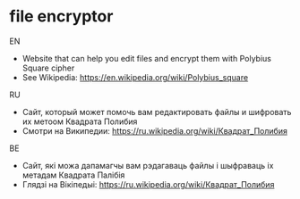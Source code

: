 # file encryptor
EN
- Website that can help you edit files and encrypt them with Polybius Square cipher
- See Wikipedia: https://en.wikipedia.org/wiki/Polybius_square

RU
- Сайт, который может помочь вам редактировать файлы и шифровать их метоом Квадрата Полибия
- Смотри на Википедии: https://ru.wikipedia.org/wiki/Квадрат_Полибия

BE
- Сайт, які можа дапамагчы вам рэдагаваць файлы і шыфраваць іх метадам Квадрата Палібія
- Глядзі на Вікіпедыі: https://ru.wikipedia.org/wiki/Квадрат_Полибия
